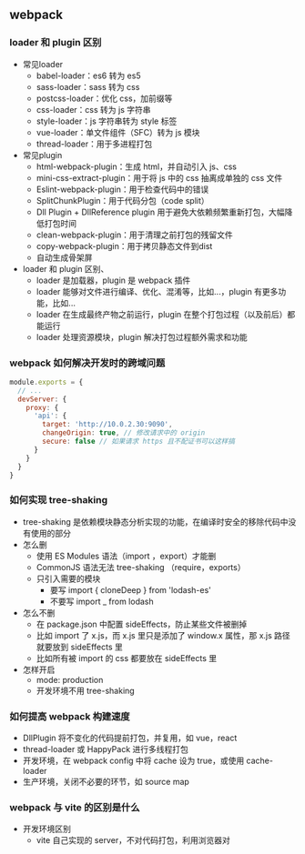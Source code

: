 ## webpack
### loader 和 plugin 区别
+ 常见loader
    - babel-loader：es6 转为 es5
    - sass-loader：sass 转为 css
    - postcss-loader：优化 css，加前缀等
    - css-loader：css 转为 js 字符串
    - style-loader：js 字符串转为 style 标签
    - vue-loader：单文件组件（SFC）转为 js 模块
    - thread-loader：用于多进程打包
+ 常见plugin
    - html-webpack-plugin：生成 html，并自动引入 js、css
    - mini-css-extract-plugin：用于将 js 中的 css 抽离成单独的 css 文件
    - Eslint-webpack-plugin：用于检查代码中的错误
    - SplitChunkPlugin：用于代码分包（code split）
    - Dll Plugin + DllReference plugin 用于避免大依赖频繁重新打包，大幅降低打包时间
    - clean-webpack-plugin：用于清理之前打包的残留文件
    - copy-webpack-plugin：用于拷贝静态文件到dist
    - 自动生成骨架屏
+ loader 和 plugin 区别、
    - loader 是加载器，plugin 是 webpack 插件
    - loader 能够对文件进行编译、优化、混淆等，比如...，plugin 有更多功能，比如...
    - loader 在生成最终产物之前运行，plugin 在整个打包过程（以及前后）都能运行
    - loader 处理资源模块，plugin 解决打包过程额外需求和功能

### webpack 如何解决开发时的跨域问题
```javascript
module.exports = {
  // ...
  devServer: {
    proxy: {
      'api': {
        target: 'http://10.0.2.30:9090',
        changeOrigin: true, // 修改请求中的 origin
        secure: false // 如果请求 https 且不配证书可以这样搞
      }
    }
  }
}
```

### 如何实现 tree-shaking
+ tree-shaking 是依赖模块静态分析实现的功能，在编译时安全的移除代码中没有使用的部分
+ 怎么删
    - 使用 ES Modules 语法（import ，export）才能删
    - CommonJS 语法无法 tree-shaking （require，exports）
    - 只引入需要的模块
        * 要写 import { cloneDeep } from 'lodash-es'
        * 不要写 import _ from lodash
+ 怎么不删
    - 在 package.json 中配置 sideEffects，防止某些文件被删掉
    - 比如 import 了 x.js，而 x.js 里只是添加了 window.x 属性，那 x.js 路径就要放到 sideEffects 里
    - 比如所有被 import 的 css 都要放在 sideEffects 里
+ 怎样开启
    - mode: production
    - 开发环境不用 tree-shaking

### 如何提高 webpack 构建速度
+ DllPlugin 将不变化的代码提前打包，并复用，如 vue，react
+ thread-loader 或 HappyPack 进行多线程打包
+ 开发环境，在 webpack config 中将 cache 设为 true，或使用 cache-loader
+ 生产环境，关闭不必要的环节，如 source map

### webpack 与 vite 的区别是什么
+ 开发环境区别
    - vite 自己实现的 server，不对代码打包，利用浏览器对 <script type=module> 的支持
        * 比如 main.js 引入了 vue
        * 只改引入文件的路径，比如 import { createApp } from 'vue' => import { createApp } from 'node_modules/xxxx/vue.js'
    - webpack-dev-server 使用 babel-loader 基于内存打包，比 vite 慢很多
        * 会把 vue.js 的代码（递归的）打包进 main.js
+ 生产环境区别
    - vite 使用 <font style="background-color:#ED740C;">rollup</font> + <font style="background-color:#8CCF17;">esbuild（go）</font> 打包 js 代码
    - <font style="background-color:#ED740C;">webpack</font> 使用 <font style="background-color:#8CCF17;">babel（js）</font>打包 js 代码，慢很多
        * webpack 也能使用 esbuild，需要配置
+ 文件处理时机
    - vite 在请求某个文件时侯处理文件
    - webpack 会提前打包好，请求的时候直接输出打包好的 JS
+ vite 的缺点
    - 热更新常常失败，原因不清楚
    - 有些功能 rollup 不支持，需要自己写插件（例如：自动生成骨架屏）
    - 不支持非现代浏览器

### webpack 怎么配置多页应用
```javascript
const HtmlWebpackPlugin = require('html-webpack-plugin')

module.exports = {
  entry: {
    app: './src/app.js',
    admin: './src/admin.js'
  },
  plugins: [
    new HtmlWebpackPlugin({
      filename: 'index.html',
      chunks: ['app']
    }),
    new HtmlWebpackPlugin({
      filename: 'admin.html',
      chunks: ['admin']
    })
  ]
    
}
```

+ 这样写会有重复打包问题，比如 app.js 和 admin.js 都引入了 vue.js，那么 vue.js 的代码既会打包进 app.js，也会打包进 admin.js。需要分包。
+ 支持无限多页面，Node.js 引入目录，循环
    - fs.readdirSync('./src/pages')
    - .filter(file => file.endWith('js'))   // 取 js 文件
    - .map(file => path.basenam(file, '.js'))  // 取文件名
    - 生成上面的格式

### swc、esbuild 是什么
+ swc
    - 实现语言：Rust
    - 编译、打包 JS/TS
    - 不能对 TS 进行类型检查；不能打包 CSS、SVG 等 非 js文件
+ esbuild
    - 实现语言：Go
    - 编译、打包 JS/TS
    - 不能对 TS 进行类型检查；不能打包 CSS、SVG 等 非 js文件

## HTTP
### 状态码
[https://www.yuque.com/u1361107/brekb1/eo14rh](https://www.yuque.com/u1361107/brekb1/eo14rh)

### GET 和 POST 的区别有哪些
+ 语义上，get 是读，post 是写，所以 get 是幂等的，post 不是幂等的（一般查询用get，增加、编辑、删除用post）
+ 通常浏览器打开页面发送 get 请求，也可以用 post 打开网页，用 form 标签
+ get 打开的页面刷新是无害的，post 打开的页面刷新需要确认
+ get 打开的页面可以添加书签
+ get 请求结果可以被缓存，post 结果不会被缓存



+ 通常，get 参数在 url 上，post 参数在消息体里
+ get 参数放在 url 上有长度限制，post 在 body 里可以传更多数据



+ get 产生一个 tcp 数据包，post 产生两个或以上 tcp 数据包
+ ![](https://cdn.nlark.com/yuque/0/2023/png/1622085/1690355093153-2b3dac43-274e-4314-8c36-38864837d91c.png)

### HTTP 缓存有哪些方案
[https://www.yuque.com/u1361107/xe1aqa/eqdbm1](https://www.yuque.com/u1361107/xe1aqa/eqdbm1)

+ cache-control 多长时间后过期，http1.1
+ expires 什么时间过期，用户本地时间，http1.0
+ Etag（响应头）if-None-Match（请求头），http1.1，返回 200 或 304
+ last-Modified（响应头）if-Modified-Since（请求头） http1.0，返回 200 或 304

### HTTP 和 HTTPS 的区别有哪些
+ http 明文传输，不安全；https 加密传输，安全
+ http 使用 80 端口；https 使用 443 端口
+ https 多了加密解密的过程，比 http 慢
+ https 需要证书，http 不需要

### HTTP/1.1 和 HTTP/2 的区别有哪些
[https://febook.hzfe.org/awesome-interview/book3/network-http-1-2](https://febook.hzfe.org/awesome-interview/book3/network-http-1-2)

+ http2 使用二进制传输，且 head 和 body 分成帧来传输；http1.1 是字符串传输
+ http2 支持多路复用，在单个 TCP 连接上并行的处理多个 http 请求响应
    - 队头阻塞：http1.1也支持持久连接（请求头 Connection: keep-alive），能在一次 TCP 连接中发送和接收多个 http 请求/响应，但是一个管道中同时只能处理一个请求
    - 头部冗余：http 每次请求都会带上头部
    - TCP 连接数限制，同一个域名，只允许同时存在若干个 TCP 连接，超过浏览器限制，后续请求被阻塞
+ http2 可以压缩 head，http1.1 不行
+ http2 支持服务器推送
    - 允许服务端主动向浏览器推送额外资源，不再是完全被动的响应请求
    - 如客户端请求 html，服务端同时下发 js 和 css 文件

### TCP 三次握手和四次挥手是什么
+ 三次握手
    - 浏览器向服务器发送 TCP 数据：SYN(seq=x)
    - 服务器向浏览器发送 TCP 数据：ACK(seq=x+1),SYN(seq=y)
    - 浏览器想服务器发送 TCP 数据：ACK(seq=y+1)
+ 四次挥手
    - 浏览器向服务器发送 TCP 数据：FIN(seq=x)
    - 服务器向浏览器发送 TCP 数据：ACK(seq=x+1)
    - 服务器向浏览器发送 TCP 数据：FIN(seq=y)
    - 浏览器向服务区发送 TCP 数据：ACK(seq=y+1)
+ [https://zhuanlan.zhihu.com/p/108504297](https://zhuanlan.zhihu.com/p/108504297)
+ TCP 头部
    - 两个16位的端口
    - 32位的序号 **seq**
    - 32位的确认号 **ack**
    - 1位的标志位 **SYN** **ACK** **FIN**
        * SYN：同步标志位，用于建立连接，同步序列号
        * ACK：确认标志位，对已接受的数据包进行确认
        * FIN：完成标志位，表示没有数据要发送了，即将关闭连接
    - 最多40字节
+ 三次握手
    - 第一次握手：客户端在头部将标志位 SYN 置为 1，生成随机序号 seq，指定端口号发送
    - 第二次握手：服务器收到数据包后，由 SYN=1 知道客户端请求建立连接，同意连接的话将标志位 SYN 和 ACK 都置为 1，将收到的序号 +1 作为 确认号，生成自己的序号 seq，将数据包发送给客户端
    - 第三次握手：客户端收到确认后，检查确认号是否为自己发送的序号 +1，检查标志位 ACK 是否为 1，如果正确则将自己的标志号 ACK 置为 1，也将收到的序号 +1 作为确认号，将数据包发送为服务器，服务器也检查确认号和标志位，正确则建立连接成功
+ 四次挥手：可以是客户端或服务器发起，假设是客户端发起
    - 第一次挥手：客户端向服务器发送标志位 FIN 的报文段，并设置序号，表示客户端没有数据要发送给服务器了
    - 第二次挥手：服务器收到 FIN 报文段，向客户端发送 ACK 报文段，并将收到的序号 +1 作为确认号，确认并同意关闭请求
    - 第三次挥手：服务器向客户端发送标志位是 FIN 的报文段，请求关闭连接
    - 第四次挥手：客户端收到 FIN 报文段，向服务器发送 ACK 报文段，并将收到的序号 +1 作为确认号；服务端收到后关闭连接，客户端等 2MSL 的时间后没有再收到回复，确认服务器已经正常关闭连接，自己也可以关闭连接
        * 为什么要等：
            + MSL 是报文段最大生存时间，是报文段被丢弃前在网络内的最长时间。如果由于网络原因，服务器没有收到客户端发送的 ACK 报文段，会重新发送 FIN 报文段，这个时候如果客户端已经关闭连接，会导致连接错乱。
            + 脏数据：立刻关闭，如果重新建立新的连接且端口号相同，如果前一次连接有数据滞留在网络中，这些延迟数据在新连接建立后到达客户端，由于ip端口都一样，会被当做新数据。所以需要等一等，保证本次连接的所有数据都在网络中消失。
+ ![](https://cdn.nlark.com/yuque/0/2023/png/1622085/1683717352132-9eedebaf-ef68-4827-88b6-fc1c2e707472.png)

## 事件委托
### DOM事件模型
+ 先经历从上到下捕获阶段，在经历从下到上冒泡阶段
+ addEventListener('click', fn, true/false) 第三个参数可以选择阶段，默认 false，在冒泡阶段触发
+ 可以使用 event.stopPropagation() 来阻止捕获或冒泡

### 手写事件委托
+ 在父元素上统一处理子元素的事件，通过判断触发事件的子元素执行对应的逻辑
+ 事件委托好处：节省监听器；实现动态监听
+ 坏处：调试比较复杂，不容易确定监听者

```javascript
ul.addEventListener('click', function(e) {
  if (e.target.tagName.toLowerCase() === 'li') { // e.tagret 是点击的元素，e.currentTarget 是监听的元素
    fn() // 执行某个函数
  }
})
```

```javascript
function delegate(element, eventType, selector, fn) {
  element.addEventListener(eventType, e => {
    let el = e.target
    while (!el.matches(selector)) {
      if (el === element) {
        el = null
        break
			}
      el = el.parentNode
    }
    el && fn.call(el, e)
  })
}

delegate('ul', click, 'li', fn)
```



### 手写可拖曳 div
```html
<body>
  <div id="xxx"></div>
  <script>
    let dragging = false
    let position = []

    xxx.addEventListener('mousedown', (e) => {
      dragging = true
      position = [e.clientX, e.clientY]
    })

    document.addEventListener('mousemove', (e) => {
      if (!dragging) return false
      const { clientX, clientY } = e
      const deltaX = clientX - position[0]
      const deltaY = clientY - position[1]
      xxx.style.left = parseInt(xxx.style.left || 0) + deltaX + 'px'
      xxx.style.top = parseInt(xxx.style.top || 0) + deltaY + 'px'
      position = [clientX, clientY] 
    })

    document.addEventListener('mouseup', (e) => {
      dragging = false
    })
  </script>
</body>
```

## 说说同源策略和跨域
### 同源策略是什么
+ 如果两个 URL 协议、域名、端口号都完全一致，则这两个 URL 是同源的

### 同源策略怎么做
+ 只要在浏览器里打开页面，就默认遵守同源策略

### 优点
+ 保证用户隐私安全和数据安全

### 缺点
+ 很多时候前端需要访问另一个域名的后端接口，会被浏览器阻止获取响应
+ 请求会发出，响应会被浏览器屏蔽

### 跨域方法
+ JSONP
    - 利用 script 标签可以跨域的特性，动态创建 script 标签，src 是要请求的 url，参数带回调函数名，发送 get 请求
    - 服务端拿到请求，包装参数里的函数名，把数据作为参数传入回调函数
    - 客户端拿到响应后会调用回调函数，拿到服务端传来的数据
    - 优点改动较小，缺点只能发送 get 请求，且没有认证（可以用 csrf token）
+ CORS 跨域资源共享
    - 对于简单请求，服务器在响应头里添加 <font style="background-color:#FBDE28;">Access-Control-Allow-Origin: http://前端域名</font>
        * <font style="background-color:#FFFFFF;">get，head，post(content-type 不为 json) 等</font>
    - 对于复杂请求，如 patch，post(content-type: application/json)
        * 响应 options 请求，在请求头中添加
            + <font style="background-color:#FCE75A;">Access-Control-Allow-Origin</font>: https://前端站点
            + <font style="background-color:#FCE75A;">Access-Control-Allow-Methods</font>: POST, GET, OPRIONS, PATCH
            + <font style="color:#000000;background-color:#FCE75A;">Access-Control-Allow-Headers</font>: Content-Type
        * 响应 post 请求，在响应头中添加 <font style="background-color:#FCE75A;">Access-Control-Allow-Origin</font> 头
    - 如果需要附带身份信息，js 中需要在 ajax 里设置 <font style="background-color:#FCE75A;">xhr.withCredentials = true</font>
    - PATCH 方法用于对资源进行部分更新，只需要发送要更新的字段，而不需要发送整个资源
    - HEAD方法用于获取资源的元信息，类似于GET方法，但不返回实际的资源内容，只返回响应头部
+ Nginx 代理 / Node.js 代理
    - <font style="color:#000000;">前端 => 后端 => 另一个域名的后端</font>

## Session、Cookie、LocalStorage、SessionStorage 的区别
### Cookie 和 LocalStorage
+ Cookie 会被发送到服务端，LocalSotrage 不会，如果不需要发送服务端就存 LocalStorage
+ Cookie 一般最大4k，LocalStorage 5M 到 10M

### LocalStorage 和 SessionStorage
+ LocalStorage 一般不会自动过期，除非手动清除/空间占满
+ SessionStorage 在会话结束时过期，如关闭浏览器
    - 相同的 url 打开多个 tab，有各自的 SessionStorage

### Cookie 和 Session
+ cookie 存在浏览器，session 存在服务器
+ session 是基于 cookie 实现的，具体做法就是把 sessionid 下发到浏览器设为 cookie，每次请求时通 cookie 把 sessionid 带给服务器，验证身份

## JS 手写
### 手写节流 throttle、防抖 debounce
```javascript
// 节流 【技能冷却中】 在一段时间内只执行一次回调
const throttle = function (fn, delay) {
  let canUse = true
  return function () {
    if (!canUse) return
    fn.call(undifined, ...arguments)
    canUse = false
    timer = setTimeout(() => {
      canUse = true
    }, delay)
  }
}

// 防抖 【回城被打断】 在一段连续触发的事件中只执行一次回调
const debounce = function (fn, delay) {
  let timer = null
  return function () {
    if (timer) {
      clearTimeout(timer)
    }
    timer = setTimeout(() => {
      fn.call(null, ...arguments)
      timer = null
    }, delay)
  }
}
```

### 手写发布订阅
+ [https://vue3js.cn/interview/design/Observer%20%20Pattern.html#%E4%BA%8C%E3%80%81%E5%8F%91%E5%B8%83%E8%AE%A2%E9%98%85%E6%A8%A1%E5%BC%8F](https://vue3js.cn/interview/design/Observer%20%20Pattern.html#%E4%BA%8C%E3%80%81%E5%8F%91%E5%B8%83%E8%AE%A2%E9%98%85%E6%A8%A1%E5%BC%8F)
+ <font style="color:#DF2A3F;">观察者</font>模式是一种对象间的依赖关系，一个对象状态改变，可以通知到依赖它的对象
    - 发布订阅和观察者区别
        * 观察者模式中，被观察者保存所有观察者的列表；发布订阅发布者和订阅者互相不知道对方存在
        * 发布订阅组件间松散耦合；观察者相反
        * 观察者大多数是同步的；发布订阅一般是异步的，使用消息队列
+ 发布订阅模式有一个事件中心，发布者和订阅者通过事件中心发布或订阅不同类别的事件，没有直接联系
+ 事件中心有订<font style="color:#DF2A3F;">阅事件的方法</font>、<font style="color:#DF2A3F;">消息发布的方法</font>、<font style="color:#DF2A3F;">取消订阅的方法</font>，和<font style="color:#DF2A3F;">一个对象存储所有订阅的事件及对应的函数数组</font>
+ 所以发布订阅模式可以细致的了解到有多少种事件类型及对应的函数，方便进一步监听控制

```javascript
class EventHub {
  // 存储所有订阅事件类型及对应的订阅函数数组
  map = {}
  // 订阅事件方法
  on(name, fn) {
    this.map[name] = this.map[name] || []
    this.map[name].push(fn)
  }
  // 消息发布方法
  emit(name, data) {
    const fnList = this.map[name] || []
    fnList.forEach((fn) => fn.call(null, data))
  }
  // 取消订阅
  off(name, fn) {
    const fnList = this.map[name] || []
    const index = fnList.indexOf(fn)
    if (index < 0) return
    fnList.splice(index, 1)
  }
}

// 使用
const e = new EventHub()
e.on('click', (name) => {
  console.log('hi' + name)
})
e.on('click', (name) => {
  console.log('hello' + name)
})
setTimeout(() => {
  e.emit('click', 'YOU')
}, 3000)
```

### 手写 AJAX
```javascript
const ajax = (method, url, success, fail) => {
  var request = new XMLHttpRequest()
  request.open(method, url)
  request.onreadystatechange = function () {
    if (request.readyState === 4) {
      if (request.status >= 200 && request.status < 300 || request.states === 304) {
        success(request)
      } else {
        fail(request)
      }
    }
  }
  request.send()
}
```

### 手写深拷贝
+ 用 JSON：

```javascript
const b = JSON.parse(JOSN.stringify(a))
```

    - 不支持 Date、正则、函数、undefined 等数据
    - 不支持引用（即环状结构）
+ 用递归
    - 递归
    - 判断类型
    - 检查环（循环引用）
    - 不拷贝原型上的属性

```javascript
function deepClone(value) {
  const cache = new Map()
  function baseClone(a) {
    if (a instanceof Object) {
      if (cache.get(a)) { return cache.get(a) }
      let result
      if (a instanceof Function) {
        if (a.prototype) {
          result = function() { return a.call(this, ...arguments) }
        } else {
          result = (...args) => { return a.call(undefined, ...args) }
        }
      } else if (a instanceof Array) {
        result = []
      } else if (a instanceof Date) {
        result = new Date(a - 0)
      } else if (a instanceof RegExp) {
        result = new RegExp(a.source, a.flags)
      } else {
        result = {}
      }
      cache.set(a, result)
      for (let key in a) {
        if (a.hasOwnProperty(key)) {
          result[key] = baseClone(a[key])
        }
      }
      return result
    } else {
      return a
    }
  }
  return baseClone(value)
}
```

```javascript
const a = {
number:1, bool:false, str: 'hi', empty1: undefined, empty2: null,
array: [
{name: 'frank', age: 18},
{name: 'jacky', age: 19}
],
date: new Date(2000,0,1,20,30,0),
regex: /\.(j|t)sx/i,
obj: { name:'frank', age: 18},
f1: (a, b) => a + b,
f2: function(a, b) { return a + b }
}
a.self = a

```

### 手写数组去重
```javascript
Array.from(new Set(arr))
[...new Set(arr)]


function uniq(arr) {
  const result = []
  arr.forEach(item => {
    if(result.indexOf(item) < 0) {
      result.push(item)
    }
  })
  return result
}

var uniq = function (a) {
  cosnt map = new Map()
  for (let i = 0; i < a.length; i++) {
    if (a[i] === undefined) { continue }
    if (map.has(a[i])) {
      continue
    }
    map.set(a[i], true)
  }
  return [...map.keys()]
}
```



## JS 基础篇
### JS 数据类型有哪些
+ 数组、函数、日期，是类（Class），不是类型

### 原型链是什么
+ 举例说明
  + 有一个数组a=[]，数组a有一个隐藏属性__proto__等于Array.prototype，也就是Array.prototype是a的原型
  + Array.prototype也有隐藏属性__proto__等于Object.prototype，也就是Object.prototype是Array.prototype的原型
  + A的原型是B，B的原型是C，形成链条，就叫原型链


+ 怎样创建原型链

```javascript
a = Object.create(f) // a.__proto__ === f.prototype
或
a = new F() // a.__proto__ === F.prototype
```

+ 解决的问题：在没有Class的时候实现继承

+ 继承是两个类之间的关系
+ let a = []; a 有 length 属性，这叫<font style="color:#DF2A3F;">实例化</font>，a 是 Array 的实例
+ a.valueOf(),  a 有 Object.prototype 上的属性，是因为 Array 继承了 Object

### 代码中的 this 是什么
+ [https://segmentfault.com/a/1190000039366823](https://segmentfault.com/a/1190000039366823)
+ 箭头函数会捕获并保持对创建它的作用域的this引用（猫的名字）

### new 做了什么
### 什么是立即执行函数
### 什么是闭包
### 如何实现类
+ 使用原型：把实例对象本身的属性写在构造函数里面，把共有属性写在构造函数原型上面
+ 使用 class：把实例对象本身的属性写在 constructor 里面，把共有属性写在 constructor 外面

### 如何实现继承
+ 使用原型

```javascript
function Super() {
  this.x = 0
  this.y = 0
}

function Sub(value) {
  //this是子类的实例，在实例上调用父类的构造函数Super，就会让子类实例具有父类实例的属性
  Super.call(this)
  this.prop = value
}
Sub.prototype = Object.create(Super.prototype)
Sub.prototype.constructor = Sub
Sub.prototype.method = function () {}
```

+ 使用 class

```javascript
class Super {
  constructor() {
    this.x = 0
    this.y = 0
  }
  method () {}
}
class Sub extends Super {
  constructor(value) {
    super() //调用父类的 constructor(x, y)，生成继承父类的 this 对象
    this.prop = value
  }
  subMehtod () {}
}
```

+ this 区别
    - 原型：实例在前，继承在后。先创造一个独立的子类实例对象，再将父类的实例方法添加到这个对象上面（先有 this，即子类实例，再在子类实例上调用父类构造函数，使子类实例有父类实例的属性和方法）
    - class：继承在前，实例在后。先将父类实例的属性和方法，加到一个空对象上面，再将该对象作为子类的实例（先调用 super() 创造 this）

## 算法
### 无重复最长子串
```javascript
// 滑动窗口法
// 两层遍历，声明变量 p1、p2，对应索引 0 和 1
// p2 逐位向后移动，这是第一层遍历
// p2 每移动一位，要跟它前面所有位对比，这是第二层遍历
// 刚开始 p1=0, p2=1, 如果没有重复，最长子串为 p2 - p1 + 1，有重复为 p2 - p1
// 遇到重复，则 p1 移动到重复位的下一位

var lengthOfLongestSubstring = function(s) {
  if (s.length <= 1 ) return s.length
  let max = 0
  let p1 = 0
  let p2 = 1
  while (p2 < s.length) {
    let sameIndex = -1
    for (let i = p1; i < p2; i++) {
      if (s[i] === s[p2]) {
        sameIndex = i
        break
      }
    }
    let tempMax = 0
    if (sameIndex >= 0) {
      tempMax = p2 - p1
      p1 = sameIndex + 1
    } else {
      tempMax = p2 - p1 + 1
    }
    if (max < tempMax) {
      max = tempMax
    }
    p2 += 1
  }
  return max
};
```

### 两数之和
```javascript
var twoSum = function(nums, target) {
    const map = {}
    for (let i = 0; i < nums.length; i++) {
        const num1 = nums[i]
        const num2 = target - nums[i]
        if (num2 in map) {
            return [map[num2], i]
        } else {
            map[num1] = i
        }
    }
};
```

### 大数相加
```javascript
const add = (a, b) => {
  const maxLength = Math.max(a.length, b.length)
  let overflow = false
  let sum = ''
  for (let i = 1; i <= maxLength; i++) {
    const ai = a[a.length - i] || '0'
    const bi = b[b.length - i] || '0'
    let ci = parseInt(ai) + parseInt(bi) + (overflow ? 1 : 0)
    overflow = ci >= 10
    ci = overflow ? ci - 10 : ci
    sum = ci + sum
  }
  sum = overflow ? '1' + sum : sum
  return sum
}
```

